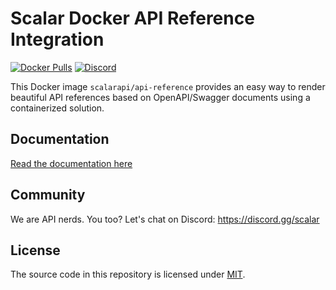# Scalar Docker API Reference Integration

[![Docker Pulls](https://img.shields.io/docker/pulls/scalarapi/api-reference)](https://hub.docker.com/r/scalarapi/api-reference)
[![Discord](https://img.shields.io/discord/1135330207960678410?style=flat&color=5865F2)](https://discord.gg/scalar)

This Docker image `scalarapi/api-reference` provides an easy way to render beautiful API references based on OpenAPI/Swagger documents using a containerized solution.

## Documentation

[Read the documentation here](https://guides.scalar.com/scalar/scalar-api-references/integrations/docker)

## Community

We are API nerds. You too? Let's chat on Discord: <https://discord.gg/scalar>

## License

The source code in this repository is licensed under [MIT](https://github.com/scalar/scalar/blob/main/LICENSE).
